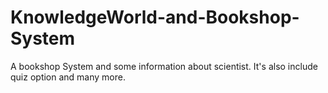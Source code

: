 # KnowledgeWorld-and-Bookshop-System
A bookshop System and some information about scientist. It's also include quiz option and many more.
